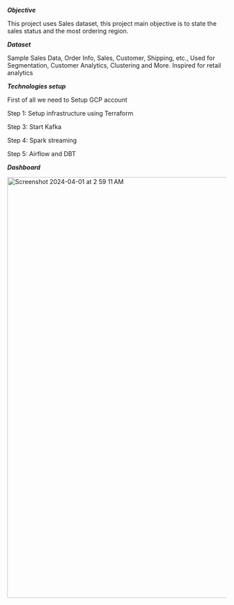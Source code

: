 ***Objective***

This project uses Sales dataset, this project main objective is to state the sales status and the most ordering region.

***Dataset***

Sample Sales Data, Order Info, Sales, Customer, Shipping, etc., Used for Segmentation, Customer Analytics, Clustering and More. Inspired for retail analytics

***Technologies setup***

First of all we need to Setup GCP account

Step 1: Setup infrastructure using Terraform

Step 3: Start Kafka

Step 4: Spark streaming

Step 5: Airflow and DBT


***Dashboard***

<img width="966" alt="Screenshot 2024-04-01 at 2 59 11 AM" src="https://github.com/youssefekhattab/DE-ZoomCamp-Youssef-Khattab/assets/110461019/5ce50946-8693-47d1-9fd4-b31a30331c30">



